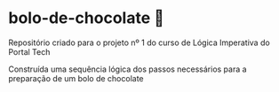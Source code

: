 # bolo-de-chocolate 🎂

Repositório criado para o projeto nº 1 do curso de Lógica Imperativa do Portal Tech

Construída uma sequência lógica dos passos necessários para a preparação de um bolo de chocolate
